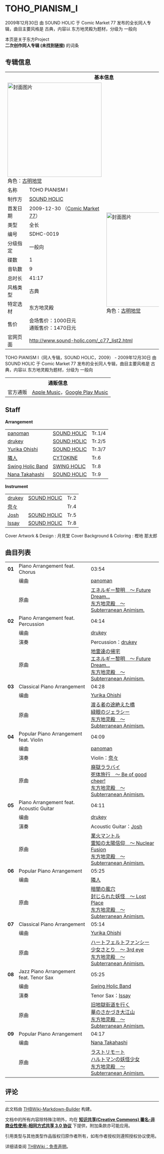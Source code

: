 # TOHO_PIANISM_I

<!-- source html: G:\repos\THBWiki-Markdown-Builder\THBWikiMarkdown\Temp\main\0\02\ns0%3ATOHO_PIANISM_I.html -->

2009年12月30日 由 SOUND HOLIC 于 Comic Market 77 发布的全长同人专辑，曲目主要风格是 古典，内容以 东方地灵殿为题材，分级为 一般向

本页是关于东方Project  
 **二次创作同人专辑 (未找到链接)** 的词条
## 专辑信息

<table><tbody><tr><th colspan="3">基本信息</th></tr><tr><td class="cover-artwork-mobile" colspan="2"><a href="./文件-TOHO_PIANISM_I封面.jpg.md" class="image" title="封面图片"><img alt="封面图片" src="https://upload.thwiki.cc/thumb/d/d7/TOHO_PIANISM_I%E5%B0%81%E9%9D%A2.jpg/308px-TOHO_PIANISM_I%E5%B0%81%E9%9D%A2.jpg" decoding="async" loading="lazy" width="308" height="308" srcset="https://upload.thwiki.cc/thumb/d/d7/TOHO_PIANISM_I%E5%B0%81%E9%9D%A2.jpg/462px-TOHO_PIANISM_I%E5%B0%81%E9%9D%A2.jpg 1.5x, https://upload.thwiki.cc/thumb/d/d7/TOHO_PIANISM_I%E5%B0%81%E9%9D%A2.jpg/616px-TOHO_PIANISM_I%E5%B0%81%E9%9D%A2.jpg 2x" data-file-width="1600" data-file-height="1600"></a><div class="cover-char">角色：<a href="./古明地觉.md" title="古明地觉">古明地觉</a></div></td>
</tr><tr><td class="label">名称</td><td colspan="2"> TOHO PIANISM I </td></tr><tr><td class="label">制作方</td><td><a href="./SOUND_HOLIC.md" title="SOUND HOLIC">SOUND HOLIC</a></td><td class="cover-artwork" rowspan="11" style="min-width:308px;"><a href="./文件-TOHO_PIANISM_I封面.jpg.md" class="image" title="封面图片"><img alt="封面图片" src="https://upload.thwiki.cc/thumb/d/d7/TOHO_PIANISM_I%E5%B0%81%E9%9D%A2.jpg/308px-TOHO_PIANISM_I%E5%B0%81%E9%9D%A2.jpg" decoding="async" loading="lazy" width="308" height="308" srcset="https://upload.thwiki.cc/thumb/d/d7/TOHO_PIANISM_I%E5%B0%81%E9%9D%A2.jpg/462px-TOHO_PIANISM_I%E5%B0%81%E9%9D%A2.jpg 1.5x, https://upload.thwiki.cc/thumb/d/d7/TOHO_PIANISM_I%E5%B0%81%E9%9D%A2.jpg/616px-TOHO_PIANISM_I%E5%B0%81%E9%9D%A2.jpg 2x" data-file-width="1600" data-file-height="1600"></a><div class="cover-char">角色：<a href="./古明地觉.md" title="古明地觉">古明地觉</a></div></td>
</tr><tr><td class="label">首发日期</td><td>2009-12-30&#160;（<a href="/展会作品列表?e=Comic+Market%2377">Comic Market 77</a>）</td></tr><tr><td class="label">类型</td><td>全长</td></tr><tr><td class="label">编号</td><td>SDHC-0019</td></tr><tr><td class="label">分级指定</td><td>一般向</td></tr><tr><td class="label">碟数</td><td>1</td></tr><tr><td class="label">音轨数</td><td>9</td></tr><tr><td class="label">总时长</td><td>41:17</td></tr><tr><td class="label">风格类型</td><td>古典</td></tr><tr><td class="label">特定选材</td><td>东方地灵殿</td></tr><tr><td class="label">售价</td><td>会场售价：1000日元<br>通贩售价：1470日元</td></tr>
<tr><td class="label">官网页面</td><td colspan="2"><a rel="nofollow" class="external free" href="http://www.sound-holic.com/_c77_list2.html">http://www.sound-holic.com/_c77_list2.html</a></td></tr></tbody></table>

TOHO PIANISM I（同人专辑，SOUND HOLIC，2009） - 2009年12月30日 由 SOUND HOLIC 于 Comic Market 77 发布的全长同人专辑，曲目主要风格是 古典，内容以 东方地灵殿为题材，分级为 一般向

<table><tbody><tr><th colspan="3">通贩信息</th></tr><tr><td class="label">官方通贩</td><td colspan="2"><a rel="nofollow" class="external text" href="https://itunes.apple.com/album/toho-pianism-i/1481441863">Apple Music</a>，<a rel="nofollow" class="external text" href="https://play.google.com/store/music/album?id=Bwzrcrrn4rsjoghwo3664bqatv4">Google Play Music</a></td></tr></tbody></table>


## Staff
  
 **Arrangement**   

<table><tbody><tr><td><a href="./panoman.md" title="panoman">panoman</a></td><td><a href="./SOUND_HOLIC.md" title="SOUND HOLIC">SOUND HOLIC</a></td><td>Tr.1/4</td></tr><tr><td><a href="/index.php?title=drukey&amp;action=edit&amp;redlink=1" class="new" title="drukey（页面不存在）">drukey</a></td><td><a href="./SOUND_HOLIC.md" title="SOUND HOLIC">SOUND HOLIC</a></td><td>Tr.2/5</td></tr><tr><td><a href="/index.php?title=Yurika_Ohishi&amp;action=edit&amp;redlink=1" class="new" title="Yurika Ohishi（页面不存在）">Yurika Ohishi</a></td><td><a href="./SOUND_HOLIC.md" title="SOUND HOLIC">SOUND HOLIC</a></td><td>Tr.3/7</td></tr><tr><td><a href="./隣人.md" title="隣人">隣人</a></td><td><a href="./CYTOKINE.md" title="CYTOKINE">CYTOKINE</a></td><td>Tr.6</td></tr><tr><td><a href="./Swing_Holic_Band.md" title="Swing Holic Band">Swing Holic Band</a></td><td><a href="./SWING_HOLIC.md" title="SWING HOLIC">SWING HOLIC</a></td><td>Tr.8</td></tr><tr><td><a href="./Nana_Takahashi.md" title="Nana Takahashi">Nana Takahashi</a></td><td><a href="./SOUND_HOLIC.md" title="SOUND HOLIC">SOUND HOLIC</a></td><td>Tr.9</td></tr></tbody></table>

  
 **Instrument**   

<table><tbody><tr><td><a href="/index.php?title=drukey&amp;action=edit&amp;redlink=1" class="new" title="drukey（页面不存在）">drukey</a></td><td><a href="./SOUND_HOLIC.md" title="SOUND HOLIC">SOUND HOLIC</a></td><td>Tr.2</td></tr><tr><td><a href="/index.php?title=%E5%A5%88%E3%80%85&amp;action=edit&amp;redlink=1" class="new" title="奈々（页面不存在）">奈々</a></td><td></td><td>Tr.4</td></tr><tr><td><a href="/index.php?title=Josh&amp;action=edit&amp;redlink=1" class="new" title="Josh（页面不存在）">Josh</a></td><td><a href="./SOUND_HOLIC.md" title="SOUND HOLIC">SOUND HOLIC</a></td><td>Tr.5</td></tr><tr><td><a href="/index.php?title=Issay&amp;action=edit&amp;redlink=1" class="new" title="Issay（页面不存在）">Issay</a></td><td><a href="./SOUND_HOLIC.md" title="SOUND HOLIC">SOUND HOLIC</a></td><td>Tr.8</td></tr></tbody></table>


Cover Artwork &amp; Design
: 月見堂
Cover Background &amp; Coloring
: 樫地 那太郎

## 曲目列表

<table><tbody><tr><td id="1" class="infoYD"><b>01</b></td><td id="Piano_Arrangement_feat._Chorus" colspan="2" class="title">Piano Arrangement feat. Chorus<span class="thcsearchlinks"><a rel="nofollow" class="external text" href="https://cd.thwiki.cc?arrange=panoman&amp;ogmusic=エネルギー黎明　～ Future Dream...&amp;fromwiki=TOHO_PIANISM_I"><span title="搜索相似同人曲"></span></a></span></td><td class="time">03:54</td></tr><tr><td class="left"></td><td class="label">编曲</td><td class="text" colspan="2"><a href="./panoman.md" title="panoman">panoman</a><span class="thcsearchlinks"><a rel="nofollow" class="external text" href="https://cd.thwiki.cc?arrange=，panoman&amp;fromwiki=TOHO_PIANISM_I"><span></span></a></span></td></tr><tr><td class="left"></td><td class="label">原曲</td><td class="text" colspan="2"><span class="thcsearchlinks"><a rel="nofollow" class="external text" href="https://cd.thwiki.cc?ogmusic=エネルギー黎明　～ Future Dream...&amp;fromwiki=TOHO_PIANISM_I"><span></span></a></span><div class="ogmusic"><a href="/%E3%82%A8%E3%83%8D%E3%83%AB%E3%82%AE%E3%83%BC%E9%BB%8E%E6%98%8E_%EF%BD%9E_Future_Dream..." class="mw-redirect" title="エネルギー黎明 ～ Future Dream...">エネルギー黎明　～ Future Dream...</a></div><div class="source"><a href="/%E4%B8%9C%E6%96%B9%E5%9C%B0%E7%81%B5%E6%AE%BF_%EF%BD%9E_Subterranean_Animism." class="mw-redirect" title="东方地灵殿 ～ Subterranean Animism.">东方地灵殿　～ Subterranean Animism.</a></div></td></tr>
<tr><td id="2" class="infoYD"><b>02</b></td><td id="Piano_Arrangement_feat._Percussion" colspan="2" class="title">Piano Arrangement feat. Percussion<span class="thcsearchlinks"><a rel="nofollow" class="external text" href="https://cd.thwiki.cc?arrange=drukey&amp;ogmusic=地霊達の帰宅，エネルギー黎明　～ Future Dream...&amp;fromwiki=TOHO_PIANISM_I"><span title="搜索相似同人曲"></span></a></span></td><td class="time">04:14</td></tr><tr><td class="left"></td><td class="label">编曲</td><td class="text" colspan="2"><a href="/index.php?title=drukey&amp;action=edit&amp;redlink=1" class="new" title="drukey（页面不存在）">drukey</a><span class="thcsearchlinks"><a rel="nofollow" class="external text" href="https://cd.thwiki.cc?arrange=，drukey&amp;fromwiki=TOHO_PIANISM_I"><span></span></a></span></td></tr><tr><td class="left"></td><td class="label">演奏</td><td class="text" colspan="2">Percussion：<a href="/index.php?title=drukey&amp;action=edit&amp;redlink=1" class="new" title="drukey（页面不存在）">drukey</a></td></tr><tr><td class="left"></td><td class="label">原曲</td><td class="text" colspan="2"><span class="thcsearchlinks"><a rel="nofollow" class="external text" href="https://cd.thwiki.cc?ogmusic=地霊達の帰宅，エネルギー黎明　～ Future Dream...&amp;fromwiki=TOHO_PIANISM_I"><span></span></a></span><div class="ogmusic"><a href="/%E5%9C%B0%E9%9C%8A%E9%81%94%E3%81%AE%E5%B8%B0%E5%AE%85" class="mw-redirect" title="地霊達の帰宅">地霊達の帰宅</a></div><div class="ogmusic"><a href="/%E3%82%A8%E3%83%8D%E3%83%AB%E3%82%AE%E3%83%BC%E9%BB%8E%E6%98%8E_%EF%BD%9E_Future_Dream..." class="mw-redirect" title="エネルギー黎明 ～ Future Dream...">エネルギー黎明　～ Future Dream...</a></div><div class="source"><a href="/%E4%B8%9C%E6%96%B9%E5%9C%B0%E7%81%B5%E6%AE%BF_%EF%BD%9E_Subterranean_Animism." class="mw-redirect" title="东方地灵殿 ～ Subterranean Animism.">东方地灵殿　～ Subterranean Animism.</a></div></td></tr>
<tr><td id="3" class="infoYD"><b>03</b></td><td id="Classical_Piano_Arrangement" colspan="2" class="title">Classical Piano Arrangement<span class="thcsearchlinks"><a rel="nofollow" class="external text" href="https://cd.thwiki.cc?arrange=Yurika Ohishi&amp;ogmusic=渡る者の途絶えた橋，緑眼のジェラシー&amp;fromwiki=TOHO_PIANISM_I"><span title="搜索相似同人曲"></span></a></span></td><td class="time">04:28</td></tr><tr><td class="left"></td><td class="label">编曲</td><td class="text" colspan="2"><a href="/index.php?title=Yurika_Ohishi&amp;action=edit&amp;redlink=1" class="new" title="Yurika Ohishi（页面不存在）">Yurika Ohishi</a><span class="thcsearchlinks"><a rel="nofollow" class="external text" href="https://cd.thwiki.cc?arrange=，Yurika Ohishi&amp;fromwiki=TOHO_PIANISM_I"><span></span></a></span></td></tr><tr><td class="left"></td><td class="label">原曲</td><td class="text" colspan="2"><span class="thcsearchlinks"><a rel="nofollow" class="external text" href="https://cd.thwiki.cc?ogmusic=渡る者の途絶えた橋，緑眼のジェラシー&amp;fromwiki=TOHO_PIANISM_I"><span></span></a></span><div class="ogmusic"><a href="/%E6%B8%A1%E3%82%8B%E8%80%85%E3%81%AE%E9%80%94%E7%B5%B6%E3%81%88%E3%81%9F%E6%A9%8B" class="mw-redirect" title="渡る者の途絶えた橋">渡る者の途絶えた橋</a></div><div class="ogmusic"><a href="/%E7%B7%91%E7%9C%BC%E3%81%AE%E3%82%B8%E3%82%A7%E3%83%A9%E3%82%B7%E3%83%BC" class="mw-redirect" title="緑眼のジェラシー">緑眼のジェラシー</a></div><div class="source"><a href="/%E4%B8%9C%E6%96%B9%E5%9C%B0%E7%81%B5%E6%AE%BF_%EF%BD%9E_Subterranean_Animism." class="mw-redirect" title="东方地灵殿 ～ Subterranean Animism.">东方地灵殿　～ Subterranean Animism.</a></div></td></tr>
<tr><td id="4" class="infoYD"><b>04</b></td><td id="Popular_Piano_Arrangement_feat._Violin" colspan="2" class="title">Popular Piano Arrangement feat. Violin<span class="thcsearchlinks"><a rel="nofollow" class="external text" href="https://cd.thwiki.cc?arrange=panoman&amp;ogmusic=廃獄ララバイ，死体旅行　～ Be of good cheer!&amp;fromwiki=TOHO_PIANISM_I"><span title="搜索相似同人曲"></span></a></span></td><td class="time">04:09</td></tr><tr><td class="left"></td><td class="label">编曲</td><td class="text" colspan="2"><a href="./panoman.md" title="panoman">panoman</a><span class="thcsearchlinks"><a rel="nofollow" class="external text" href="https://cd.thwiki.cc?arrange=，panoman&amp;fromwiki=TOHO_PIANISM_I"><span></span></a></span></td></tr><tr><td class="left"></td><td class="label">演奏</td><td class="text" colspan="2">Violin：<a href="/index.php?title=%E5%A5%88%E3%80%85&amp;action=edit&amp;redlink=1" class="new" title="奈々（页面不存在）">奈々</a></td></tr><tr><td class="left"></td><td class="label">原曲</td><td class="text" colspan="2"><span class="thcsearchlinks"><a rel="nofollow" class="external text" href="https://cd.thwiki.cc?ogmusic=廃獄ララバイ，死体旅行　～ Be of good cheer!&amp;fromwiki=TOHO_PIANISM_I"><span></span></a></span><div class="ogmusic"><a href="/%E5%BB%83%E7%8D%84%E3%83%A9%E3%83%A9%E3%83%90%E3%82%A4" class="mw-redirect" title="廃獄ララバイ">廃獄ララバイ</a></div><div class="ogmusic"><a href="/%E6%AD%BB%E4%BD%93%E6%97%85%E8%A1%8C_%EF%BD%9E_Be_of_good_cheer!" class="mw-redirect" title="死体旅行 ～ Be of good cheer!">死体旅行　～ Be of good cheer!</a></div><div class="source"><a href="/%E4%B8%9C%E6%96%B9%E5%9C%B0%E7%81%B5%E6%AE%BF_%EF%BD%9E_Subterranean_Animism." class="mw-redirect" title="东方地灵殿 ～ Subterranean Animism.">东方地灵殿　～ Subterranean Animism.</a></div></td></tr>
<tr><td id="5" class="infoYD"><b>05</b></td><td id="Piano_Arrangement_feat._Acoustic_Guitar" colspan="2" class="title">Piano Arrangement feat. Acoustic Guitar<span class="thcsearchlinks"><a rel="nofollow" class="external text" href="https://cd.thwiki.cc?arrange=drukey&amp;ogmusic=業火マントル，霊知の太陽信仰　～ Nuclear Fusion&amp;fromwiki=TOHO_PIANISM_I"><span title="搜索相似同人曲"></span></a></span></td><td class="time">04:11</td></tr><tr><td class="left"></td><td class="label">编曲</td><td class="text" colspan="2"><a href="/index.php?title=drukey&amp;action=edit&amp;redlink=1" class="new" title="drukey（页面不存在）">drukey</a><span class="thcsearchlinks"><a rel="nofollow" class="external text" href="https://cd.thwiki.cc?arrange=，drukey&amp;fromwiki=TOHO_PIANISM_I"><span></span></a></span></td></tr><tr><td class="left"></td><td class="label">演奏</td><td class="text" colspan="2">Acoustic Guitar：<a href="/index.php?title=Josh&amp;action=edit&amp;redlink=1" class="new" title="Josh（页面不存在）">Josh</a></td></tr><tr><td class="left"></td><td class="label">原曲</td><td class="text" colspan="2"><span class="thcsearchlinks"><a rel="nofollow" class="external text" href="https://cd.thwiki.cc?ogmusic=業火マントル，霊知の太陽信仰　～ Nuclear Fusion&amp;fromwiki=TOHO_PIANISM_I"><span></span></a></span><div class="ogmusic"><a href="/%E6%A5%AD%E7%81%AB%E3%83%9E%E3%83%B3%E3%83%88%E3%83%AB" class="mw-redirect" title="業火マントル">業火マントル</a></div><div class="ogmusic"><a href="/%E9%9C%8A%E7%9F%A5%E3%81%AE%E5%A4%AA%E9%99%BD%E4%BF%A1%E4%BB%B0_%EF%BD%9E_Nuclear_Fusion" class="mw-redirect" title="霊知の太陽信仰 ～ Nuclear Fusion">霊知の太陽信仰　～ Nuclear Fusion</a></div><div class="source"><a href="/%E4%B8%9C%E6%96%B9%E5%9C%B0%E7%81%B5%E6%AE%BF_%EF%BD%9E_Subterranean_Animism." class="mw-redirect" title="东方地灵殿 ～ Subterranean Animism.">东方地灵殿　～ Subterranean Animism.</a></div></td></tr>
<tr><td id="6" class="infoYD"><b>06</b></td><td id="Popular_Piano_Arrangement" colspan="2" class="title">Popular Piano Arrangement<span class="thcsearchlinks"><a rel="nofollow" class="external text" href="https://cd.thwiki.cc?arrange=隣人&amp;ogmusic=暗闇の風穴，封じられた妖怪　～ Lost Place&amp;fromwiki=TOHO_PIANISM_I"><span title="搜索相似同人曲"></span></a></span></td><td class="time">05:25</td></tr><tr><td class="left"></td><td class="label">编曲</td><td class="text" colspan="2"><a href="./隣人.md" title="隣人">隣人</a><span class="thcsearchlinks"><a rel="nofollow" class="external text" href="https://cd.thwiki.cc?arrange=，隣人&amp;fromwiki=TOHO_PIANISM_I"><span></span></a></span></td></tr><tr><td class="left"></td><td class="label">原曲</td><td class="text" colspan="2"><span class="thcsearchlinks"><a rel="nofollow" class="external text" href="https://cd.thwiki.cc?ogmusic=暗闇の風穴，封じられた妖怪　～ Lost Place&amp;fromwiki=TOHO_PIANISM_I"><span></span></a></span><div class="ogmusic"><a href="/%E6%9A%97%E9%97%87%E3%81%AE%E9%A2%A8%E7%A9%B4" class="mw-redirect" title="暗闇の風穴">暗闇の風穴</a></div><div class="ogmusic"><a href="/%E5%B0%81%E3%81%98%E3%82%89%E3%82%8C%E3%81%9F%E5%A6%96%E6%80%AA_%EF%BD%9E_Lost_Place" class="mw-redirect" title="封じられた妖怪 ～ Lost Place">封じられた妖怪　～ Lost Place</a></div><div class="source"><a href="/%E4%B8%9C%E6%96%B9%E5%9C%B0%E7%81%B5%E6%AE%BF_%EF%BD%9E_Subterranean_Animism." class="mw-redirect" title="东方地灵殿 ～ Subterranean Animism.">东方地灵殿　～ Subterranean Animism.</a></div></td></tr>
<tr><td id="7" class="infoYD"><b>07</b></td><td id="Classical_Piano_Arrangement" colspan="2" class="title">Classical Piano Arrangement<span class="thcsearchlinks"><a rel="nofollow" class="external text" href="https://cd.thwiki.cc?arrange=Yurika Ohishi&amp;ogmusic=ハートフェルトファンシー，少女さとり　～ 3rd eye&amp;fromwiki=TOHO_PIANISM_I"><span title="搜索相似同人曲"></span></a></span></td><td class="time">05:14</td></tr><tr><td class="left"></td><td class="label">编曲</td><td class="text" colspan="2"><a href="/index.php?title=Yurika_Ohishi&amp;action=edit&amp;redlink=1" class="new" title="Yurika Ohishi（页面不存在）">Yurika Ohishi</a><span class="thcsearchlinks"><a rel="nofollow" class="external text" href="https://cd.thwiki.cc?arrange=，Yurika Ohishi&amp;fromwiki=TOHO_PIANISM_I"><span></span></a></span></td></tr><tr><td class="left"></td><td class="label">原曲</td><td class="text" colspan="2"><span class="thcsearchlinks"><a rel="nofollow" class="external text" href="https://cd.thwiki.cc?ogmusic=ハートフェルトファンシー，少女さとり　～ 3rd eye&amp;fromwiki=TOHO_PIANISM_I"><span></span></a></span><div class="ogmusic"><a href="/%E3%83%8F%E3%83%BC%E3%83%88%E3%83%95%E3%82%A7%E3%83%AB%E3%83%88%E3%83%95%E3%82%A1%E3%83%B3%E3%82%B7%E3%83%BC" class="mw-redirect" title="ハートフェルトファンシー">ハートフェルトファンシー</a></div><div class="ogmusic"><a href="/%E5%B0%91%E5%A5%B3%E3%81%95%E3%81%A8%E3%82%8A_%EF%BD%9E_3rd_eye" class="mw-redirect" title="少女さとり ～ 3rd eye">少女さとり　～ 3rd eye</a></div><div class="source"><a href="/%E4%B8%9C%E6%96%B9%E5%9C%B0%E7%81%B5%E6%AE%BF_%EF%BD%9E_Subterranean_Animism." class="mw-redirect" title="东方地灵殿 ～ Subterranean Animism.">东方地灵殿　～ Subterranean Animism.</a></div></td></tr>
<tr><td id="8" class="infoYD"><b>08</b></td><td id="Jazz_Piano_Arrangement_feat._Tenor_Sax" colspan="2" class="title">Jazz Piano Arrangement feat. Tenor Sax<span class="thcsearchlinks"><a rel="nofollow" class="external text" href="https://cd.thwiki.cc?arrange=Swing Holic Band&amp;ogmusic=旧地獄街道を行く，華のさかづき大江山&amp;fromwiki=TOHO_PIANISM_I"><span title="搜索相似同人曲"></span></a></span></td><td class="time">05:25</td></tr><tr><td class="left"></td><td class="label">编曲</td><td class="text" colspan="2"><a href="./Swing_Holic_Band.md" title="Swing Holic Band">Swing Holic Band</a><span class="thcsearchlinks"><a rel="nofollow" class="external text" href="https://cd.thwiki.cc?arrange=，Swing Holic Band&amp;fromwiki=TOHO_PIANISM_I"><span></span></a></span></td></tr><tr><td class="left"></td><td class="label">演奏</td><td class="text" colspan="2">Tenor Sax：<a href="/index.php?title=Issay&amp;action=edit&amp;redlink=1" class="new" title="Issay（页面不存在）">Issay</a></td></tr><tr><td class="left"></td><td class="label">原曲</td><td class="text" colspan="2"><span class="thcsearchlinks"><a rel="nofollow" class="external text" href="https://cd.thwiki.cc?ogmusic=旧地獄街道を行く，華のさかづき大江山&amp;fromwiki=TOHO_PIANISM_I"><span></span></a></span><div class="ogmusic"><a href="/%E6%97%A7%E5%9C%B0%E7%8D%84%E8%A1%97%E9%81%93%E3%82%92%E8%A1%8C%E3%81%8F" class="mw-redirect" title="旧地獄街道を行く">旧地獄街道を行く</a></div><div class="ogmusic"><a href="/%E8%8F%AF%E3%81%AE%E3%81%95%E3%81%8B%E3%81%A5%E3%81%8D%E5%A4%A7%E6%B1%9F%E5%B1%B1" class="mw-redirect" title="華のさかづき大江山">華のさかづき大江山</a></div><div class="source"><a href="/%E4%B8%9C%E6%96%B9%E5%9C%B0%E7%81%B5%E6%AE%BF_%EF%BD%9E_Subterranean_Animism." class="mw-redirect" title="东方地灵殿 ～ Subterranean Animism.">东方地灵殿　～ Subterranean Animism.</a></div></td></tr>
<tr><td id="9" class="infoYD"><b>09</b></td><td id="Popular_Piano_Arrangement" colspan="2" class="title">Popular Piano Arrangement<span class="thcsearchlinks"><a rel="nofollow" class="external text" href="https://cd.thwiki.cc?arrange=Nana Takahashi&amp;ogmusic=ラストリモート，ハルトマンの妖怪少女&amp;fromwiki=TOHO_PIANISM_I"><span title="搜索相似同人曲"></span></a></span></td><td class="time">04:17</td></tr><tr><td class="left"></td><td class="label">编曲</td><td class="text" colspan="2"><a href="./Nana_Takahashi.md" title="Nana Takahashi">Nana Takahashi</a><span class="thcsearchlinks"><a rel="nofollow" class="external text" href="https://cd.thwiki.cc?arrange=，Nana Takahashi&amp;fromwiki=TOHO_PIANISM_I"><span></span></a></span></td></tr><tr><td class="left"></td><td class="label">原曲</td><td class="text" colspan="2"><span class="thcsearchlinks"><a rel="nofollow" class="external text" href="https://cd.thwiki.cc?ogmusic=ラストリモート，ハルトマンの妖怪少女&amp;fromwiki=TOHO_PIANISM_I"><span></span></a></span><div class="ogmusic"><a href="/%E3%83%A9%E3%82%B9%E3%83%88%E3%83%AA%E3%83%A2%E3%83%BC%E3%83%88" class="mw-redirect" title="ラストリモート">ラストリモート</a></div><div class="ogmusic"><a href="/%E3%83%8F%E3%83%AB%E3%83%88%E3%83%9E%E3%83%B3%E3%81%AE%E5%A6%96%E6%80%AA%E5%B0%91%E5%A5%B3" class="mw-redirect" title="ハルトマンの妖怪少女">ハルトマンの妖怪少女</a></div><div class="source"><a href="/%E4%B8%9C%E6%96%B9%E5%9C%B0%E7%81%B5%E6%AE%BF_%EF%BD%9E_Subterranean_Animism." class="mw-redirect" title="东方地灵殿 ～ Subterranean Animism.">东方地灵殿　～ Subterranean Animism.</a></div></td></tr></tbody></table>


## 评论




---

此文档由 [THBWiki-Markdown-Builder](https://github.com/Delsin-Yu/THBWiki-Markdown-Builder) 构建。

文档中的所有内容除特殊注明外，均在 [**知识共享(Creative Commons) 署名-非商业性使用-相同方式共享 3.0 协议**](https://creativecommons.org/licenses/by-sa/3.0/deed.zh-hans) 下提供，附加条款亦可能应用。

引用类型与其他类型作品版权归原作者所有，如有作者授权则遵照授权协议使用。

详细请查阅 [THBWiki：免责声明](https://thbwiki.cc/THBWiki:%E5%85%8D%E8%B4%A3%E5%A3%B0%E6%98%8E)。

